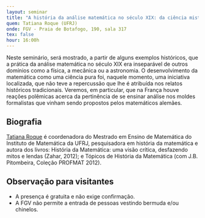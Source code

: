 ```yaml
---
layout: seminar
title: "A história da análise matemática no século XIX: da ciência mista ao saber puro"
quem: Tatiana Roque (UFRJ)
onde: FGV - Praia de Botafogo, 190, sala 317
tex: false
hour: 16:00h
---
```


Neste seminário, será mostrado, a partir de alguns exemplos
históricos, que a prática da análise matemática no século XIX era
inseparável de outros domínios como a física, a mecânica ou a
astronomia. O desenvolvimento da matemática como uma ciência pura foi,
naquele momento, uma iniciativa localizada, que não teve a repercussão
que lhe é atribuída nos relatos históricos tradicionais. Veremos, em
particular, que na França houve reações polêmicas acerca da
pertinência de se ensinar análise nos moldes formalistas que vinham
sendo propostos pelos matemáticos alemães.

## Biografia

[Tatiana Roque](http://buscatextual.cnpq.br/buscatextual/visualizacv.do?metodo=apresentar&id=K4784624Z5)
é coordenadora do Mestrado em Ensino de Matemática do Instituto de
Matemática da UFRJ, pesquisadora em história da matemática e autora
dos livros: História da Matemática: uma visão crítica, desfazendo
mitos e lendas (Zahar, 2012); e Tópicos de História da Matemática (com
J.B. Pitombeira, Coleção PROFMAT 2012).

## Observação para visitantes

- A presença é gratuita e não exige confirmação.
- A FGV não permite a entrada de pessoas vestindo bermuda e/ou
  chinelos.
